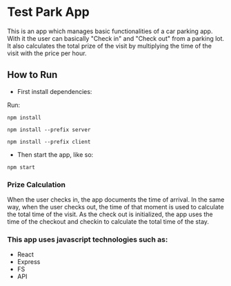 # Test Park App

This is an app which manages basic functionalities of a car parking app. With it the user can basically "Check in" and "Check out" from a parking lot. It also calculates the total prize of the visit by multiplying the time of the visit with the price per hour.

## How to Run
* First install dependencies:

Run:
```
npm install

npm install --prefix server

npm install --prefix client
```
* Then start the app, like so:
```
npm start
```

### Prize Calculation
When the user checks in, the app documents the time of arrival. In the same way, when the user checks out, the time of that moment is used to calculate the total time of the visit. As the check out is initialized, the app uses the time of the checkout and checkin to calculate the total time of the stay.

### This app uses javascript technologies such as:
- React
- Express
- FS
- API

